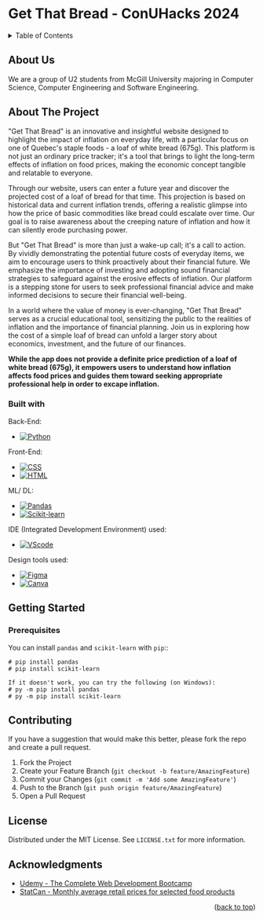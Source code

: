 <a name="readme-top"></a>
# Get That Bread - ConUHacks 2024

<!-- TABLE OF CONTENTS -->
<details>
  <summary>Table of Contents</summary>
  <ol>
    <li><a href="#about-us">About Us</a></li>
    <li>
      <a href="#about-the-project">About The Project</a>
      <ul>
        <li><a href="#built-with">Built With</a></li>
      </ul>
    </li>
    <li>
      <a href="#getting-started">Getting Started</a>
      <ul>
        <li><a href="#prerequisites">Prerequisites</a></li>
      </ul>
    </li>
    <li><a href="#contributing">Contributing</a></li>
    <li><a href="#license">License</a></li>
    <li><a href="#acknowledgments">Acknowledgments</a></li>
  </ol>
</details>

<!-- ABOUT US -->
## About Us

We are a group of U2 students from McGill University majoring in Computer Science, Computer Engineering and Software Engineering.

<!-- ABOUT THE PROJECT -->
## About The Project

"Get That Bread" is an innovative and insightful website designed to highlight the impact of inflation on everyday life, with a particular focus on one of Quebec's staple foods - a loaf of white bread (675g). This platform is not just an ordinary price tracker; it's a tool that brings to light the long-term effects of inflation on food prices, making the economic concept tangible and relatable to everyone.

Through our website, users can enter a future year and discover the projected cost of a loaf of bread for that time. This projection is based on historical data and current inflation trends, offering a realistic glimpse into how the price of basic commodities like bread could escalate over time. Our goal is to raise awareness about the creeping nature of inflation and how it can silently erode purchasing power.

But "Get That Bread" is more than just a wake-up call; it's a call to action. By vividly demonstrating the potential future costs of everyday items, we aim to encourage users to think proactively about their financial future. We emphasize the importance of investing and adopting sound financial strategies to safeguard against the erosive effects of inflation. Our platform is a stepping stone for users to seek professional financial advice and make informed decisions to secure their financial well-being.

In a world where the value of money is ever-changing, "Get That Bread" serves as a crucial educational tool, sensitizing the public to the realities of inflation and the importance of financial planning. Join us in exploring how the cost of a simple loaf of bread can unfold a larger story about economics, investment, and the future of our finances.

**While the app does not provide a definite price prediction of a loaf of white bread (675g), it empowers users to understand how inflation affects food prices and guides them toward seeking appropriate professional help in order to excape inflation.**

### Built with

Back-End: 

* [![Python][Python.com]][Python-url]

Front-End:

* [![CSS][CSS.com]][CSS-url]
* [![HTML][HTML.com]][HTML-url]

ML/ DL:

* [![Pandas][Pandas.com]][Pandas-url]
* [![Scikit-learn][scikit-learn.com]][scikit-learn-url]

IDE (Integrated Development Environment) used:

* [![VScode][VScode.com]][VScode-url]

Design tools used:

* [![Figma][Figma.com]][Figma-url]
* [![Canva][Canva.com]][Canva-url]

<!-- GETTING STARTED -->
## Getting Started

### Prerequisites

You can install ``pandas`` and ``scikit-learn`` with ``pip``::

    # pip install pandas
    # pip install scikit-learn

    If it doesn't work, you can try the following (on Windows):
    # py -m pip install pandas
    # py -m pip install scikit-learn

<!-- CONTRIBUTING -->
## Contributing

If you have a suggestion that would make this better, please fork the repo and create a pull request. 

1. Fork the Project
2. Create your Feature Branch (`git checkout -b feature/AmazingFeature`)
3. Commit your Changes (`git commit -m 'Add some AmazingFeature'`)
4. Push to the Branch (`git push origin feature/AmazingFeature`)
5. Open a Pull Request

<!-- License -->
## License

Distributed under the MIT License. See `LICENSE.txt` for more information.

<!-- ACKNOWLEDGMENTS -->
## Acknowledgments

* [Udemy - The Complete Web Development Bootcamp](https://studentsupport.udemy.com/course/the-complete-web-development-bootcamp/learn/lecture/38126452#overview)
* [StatCan - Monthly average retail prices for selected food products](https://www150.statcan.gc.ca/t1/tbl1/en/tv.action?pid=1810024502&pickMembers%5B0%5D=1.5&cubeTimeFrame.startMonth=01&cubeTimeFrame.startYear=2017&cubeTimeFrame.endMonth=12&cubeTimeFrame.endYear=2023&referencePeriods=20170101%2C20231201)

<p align="right">(<a href="#readme-top">back to top</a>)</p>


<!-- MARKDOWN LINKS & IMAGES -->
<!-- https://www.markdownguide.org/basic-syntax/#reference-style-links -->
<!-- https://ileriayo.github.io/markdown-badges/ -->

[VScode.com]: https://img.shields.io/badge/Visual%20Studio%20Code-0078d7.svg?style=for-the-badge&logo=visual-studio-code&logoColor=white
[VScode-url]: hhttps://code.visualstudio.com/
[Python.com]: https://img.shields.io/badge/python-3670A0?style=for-the-badge&logo=python&logoColor=ffdd54
[Python-url]: https://www.python.org/
[CSS.com]: https://img.shields.io/badge/css3-%231572B6.svg?style=for-the-badge&logo=css3&logoColor=white
[CSS-url]: https://developer.mozilla.org/en-US/docs/Web/CSS
[HTML.com]: https://img.shields.io/badge/html5-%23E34F26.svg?style=for-the-badge&logo=html5&logoColor=white
[HTML-url]: https://developer.mozilla.org/en-US/docs/Web/HTML
[Pandas.com]: https://img.shields.io/badge/pandas-%23150458.svg?style=for-the-badge&logo=pandas&logoColor=white
[Pandas-url]: https://pandas.pydata.org/docs/
[scikit-learn.com]: https://img.shields.io/badge/scikit--learn-%23F7931E.svg?style=for-the-badge&logo=scikit-learn&logoColor=white
[scikit-learn-url]: https://scikit-learn.org/stable/index.html
[Figma.com]: https://img.shields.io/badge/figma-%23F24E1E.svg?style=for-the-badge&logo=figma&logoColor=white
[Figma-url]: https://www.figma.com/
[Canva.com]: https://img.shields.io/badge/Canva-%2300C4CC.svg?style=for-the-badge&logo=Canva&logoColor=white
[Canva-url]: https://www.canva.com/
